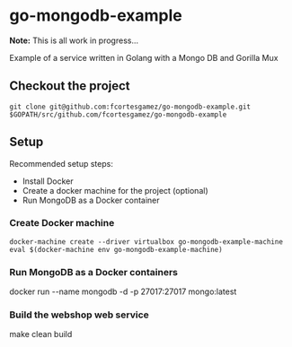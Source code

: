 # go-mongodb-example

**Note:** This is all work in progress...

Example of a service written in Golang with a Mongo DB and Gorilla Mux

## Checkout the project

```shell
git clone git@github.com:fcortesgamez/go-mongodb-example.git $GOPATH/src/github.com/fcortesgamez/go-mongodb-example
```

## Setup

Recommended setup steps:

* Install Docker
* Create a docker machine for the project (optional)
* Run MongoDB as a Docker container

### Create Docker machine

```shell
docker-machine create --driver virtualbox go-mongodb-example-machine
eval $(docker-machine env go-mongodb-example-machine)
```

### Run MongoDB as a Docker containers

docker run --name mongodb -d -p 27017:27017 mongo:latest

### Build the webshop web service

make clean build
